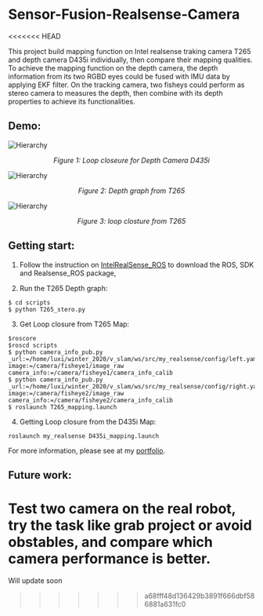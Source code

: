 # Sensor-Fusion-Realsense-Camera
<<<<<<< HEAD

This project build mapping function on Intel realsense traking camera T265 and depth camera D435i individually, then compare their mapping qualities. To achieve the mapping function on the depth camera, the depth information from its two RGBD eyes could be fused with IMU data by applying EKF filter. On the tracking camera, two fisheys could perform as stereo camera to measures the depth, then combine with its depth properties to achieve its functionalities.

## Demo:
![Hierarchy](https://github.com/luxi-huang/portfolio/blob/master/img/posts/sensor_fusion/ezgif.com-gif-maker-1.gif?raw=true)*<center>Figure 1: Loop closeure for Depth Camera D435i</center>*

![Hierarchy](https://github.com/luxi-huang/portfolio/blob/master/img/posts/sensor_fusion/depth.png?raw=true)*<center>Figure 2: Depth graph from T265</center>*

![Hierarchy](https://github.com/luxi-huang/portfolio/blob/master/img/posts/sensor_fusion/T265.png?raw=true)*<center>Figure 3: loop closture from T265</center>*

## Getting start:
1. Follow the instruction on [IntelRealSense_ROS](https://github.com/IntelRealSense/realsense-ros) to download the ROS, SDK and Realsense_ROS package,

2. Run the T265 Depth graph:
```
$ cd scripts
$ python T265_stero.py
```

3. Get Loop closure from T265 Map:
```
$roscore
$roscd scripts
$ python camera_info_pub.py    _url:=/home/luxi/winter_2020/v_slam/ws/src/my_realsense/config/left.yaml    image:=/camera/fisheye1/image_raw    camera_info:=/camera/fisheye1/camera_info_calib
$ python camera_info_pub.py    _url:=/home/luxi/winter_2020/v_slam/ws/src/my_realsense/config/right.yaml    image:=/camera/fisheye2/image_raw    camera_info:=/camera/fisheye2/camera_info_calib
$ roslaunch T265_mapping.launch
```

4. Getting Loop closure from the D435i Map:
```
roslaunch my_realsense D435i_mapping.launch
```

For more information, please see at my [portfolio](https://luxi-huang.github.io/portfolio/HRL/).


## Future work:
Test two camera on the real robot, try the task like grab project or avoid obstables, and compare which camera performance is better.
=======
Will update soon 
>>>>>>> a68fff48d136429b3891f666dbf586881a631fc0
